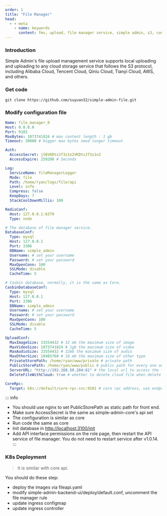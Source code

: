 ```yaml
---
order: 1
title: "File Manager"
head:
  - - meta
    - name: keywords
      content: fms, upload, file manager service, simple admin, s3, configuration
---
```


### Introduction

Simple Admin's file upload management service supports local uploading and uploading to any cloud storage service that follows the S3 protocol, including Alibaba Cloud, Tencent Cloud, Qiniu Cloud, Tianyi Cloud, AWS, and others.

### Get code

```shell
git clone https://github.com/suyuan32/simple-admin-file.git
```

### Modify configuration file

```yaml
Name: file_manager_0
Host: 0.0.0.0
Port: 9102
MaxBytes: 1073741824 # max content length : 1 gb
Timeout: 30000 # bigger max bytes need longer timeout

Auth:
  AccessSecret: jS6VKDtsJf3z1n2VKDtsJf3z1n2
  AccessExpire: 259200 # Seconds

Log:
  ServiceName: fileManagerLogger
  Mode: file
  Path: /home/ryan/logs/file/api
  Level: info
  Compress: false
  KeepDays: 7
  StackCoolDownMillis: 100

RedisConf:
  Host: 127.0.0.1:6379
  Type: node

# The database of file manager service.
DatabaseConf:
  Type: mysql
  Host: 127.0.0.1
  Port: 3306
  DBName: simple_admin
  Username: # set your username
  Password: # set your password
  MaxOpenConn: 100
  SSLMode: disable
  CacheTime: 5

# Casbin database, normally, it is the same as Core.
CasbinDatabaseConf:
  Type: mysql
  Host: 127.0.0.1
  Port: 3306
  DBName: simple_admin
  Username: # set your username
  Password: # set your password
  MaxOpenConn: 100
  SSLMode: disable
  CacheTime: 5

UploadConf:
  MaxImageSize: 33554432 # 32 mb the maximum size of image
  MaxVideoSize: 1073741824 # 1gb the maximum size of video
  MaxAudioSize: 33554432 # 32mb the maximum size of audio
  MaxOtherSize: 10485760 # 10 mb the maximum size of other type
  PrivateStorePath: /home/ryan/www/private # private path
  PublicStorePath: /home/ryan/www/public # public path for every one access e.g. nginx path
  ServerURL: "http://192.168.50.204:81" # the local url to access the files
  DeleteFileWithCloud: true # whether to delete cloud file when delete the data in database

CoreRpc:
  Target: k8s://default/core-rpc-svc:9101 # core rpc address, use endpoint in local | core 服务RPC地址，本地测试使用直连
```

::: info

- You should use nginx to set PublicStorePath as static path for front end.
- Make sure AccessSecret is the same as simple-admin-core's api set
- The configuration is similar as core
- Run code the same as core
- Init database in <http://localhost:3100/init>
- Add API interface permissions on the role page, then restart the API service of file manager. You do not need to restart service after v1.0.14.
  :::

### K8s Deployment

> It is similar with core api.

You should do these step:

- deploy the images via fileapi.yaml
- modify simple-admin-backend-ui/deploy/default.conf, uncomment the file manager rule
- update ingress configmap
- update ingress controller

